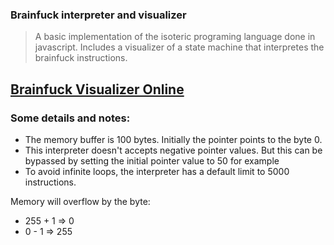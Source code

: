 ### Brainfuck interpreter and visualizer

> A basic implementation of the isoteric programing language done in javascript. Includes a visualizer of a state machine that interpretes the brainfuck instructions.

## [Brainfuck Visualizer Online](https://eugenioenko.github.io/brainfuck-visualizer/html/)

### Some details and notes:

* The memory buffer is 100 bytes. Initially the pointer points to the byte 0.
* This interpreter doesn't accepts negative pointer values. But this can be bypassed by setting the initial pointer value to 50 for example
* To avoid infinite loops, the interpreter has a default limit to 5000 instructions.

Memory  will overflow by the byte:
* 255 + 1 => 0
* 0 - 1 => 255
